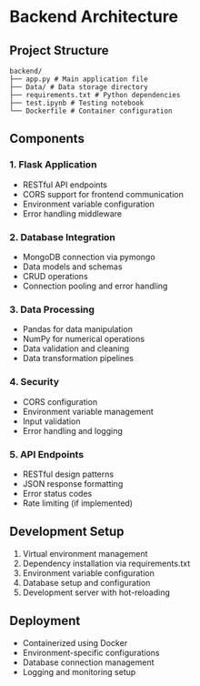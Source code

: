 # Backend Architecture

## Project Structure

```
backend/
├── app.py # Main application file
├── Data/ # Data storage directory
├── requirements.txt # Python dependencies
├── test.ipynb # Testing notebook
└── Dockerfile # Container configuration
```

## Components

### 1. Flask Application
- RESTful API endpoints
- CORS support for frontend communication
- Environment variable configuration
- Error handling middleware

### 2. Database Integration
- MongoDB connection via pymongo
- Data models and schemas
- CRUD operations
- Connection pooling and error handling

### 3. Data Processing
- Pandas for data manipulation
- NumPy for numerical operations
- Data validation and cleaning
- Data transformation pipelines

### 4. Security
- CORS configuration
- Environment variable management
- Input validation
- Error handling and logging

### 5. API Endpoints
- RESTful design patterns
- JSON response formatting
- Error status codes
- Rate limiting (if implemented)

## Development Setup
1. Virtual environment management
2. Dependency installation via requirements.txt
3. Environment variable configuration
4. Database setup and configuration
5. Development server with hot-reloading

## Deployment
- Containerized using Docker
- Environment-specific configurations
- Database connection management
- Logging and monitoring setup